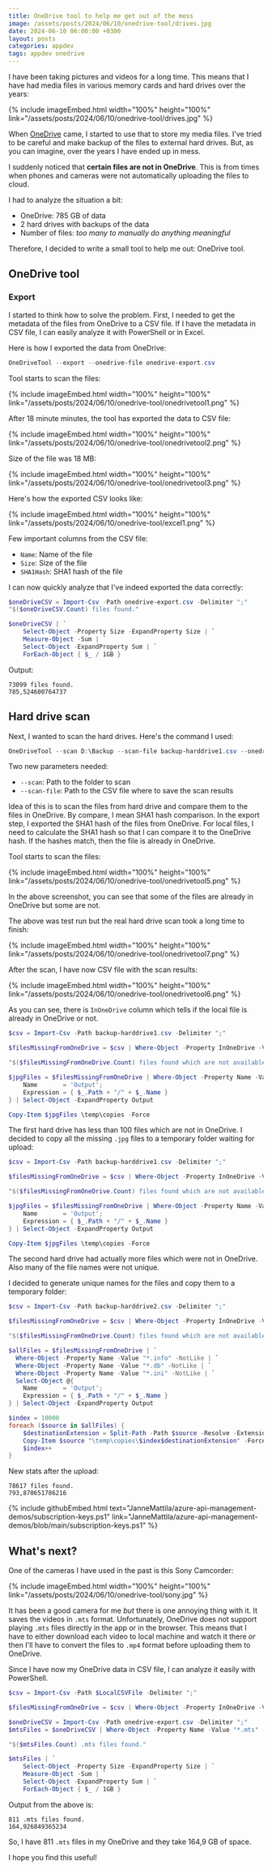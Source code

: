```yaml
---
title: OneDrive tool to help me get out of the mess
image: /assets/posts/2024/06/10/onedrive-tool/drives.jpg
date: 2024-06-10 06:00:00 +0300
layout: posts
categories: appdev
tags: appdev onedrive
---
```


I have been taking pictures and videos for a long time.
This means that I have had media files in various memory cards and hard drives over the years:

{% include imageEmbed.html width="100%" height="100%" link="/assets/posts/2024/06/10/onedrive-tool/drives.jpg" %}

When
[OneDrive](https://www.microsoft.com/en-us/microsoft-365/onedrive/online-cloud-storage)
came, I started to use that to store my media files.
I've tried to be careful and make backup of the files to external hard drives.
But, as you can imagine, over the years I have ended up in mess.

I suddenly noticed that **certain files are not in OneDrive**.
This is from times when phones and cameras were not automatically uploading the files to cloud.

I had to analyze the situation a bit:

- OneDrive: 785 GB of data
- 2 hard drives with backups of the data
- Number of files: _too many to manually do anything meaningful_

Therefore, I decided to write a small tool to help me out: OneDrive tool.

## OneDrive tool

### Export

I started to think how to solve the problem.
First, I needed to get the metadata of the files from OneDrive to a CSV file.
If I have the metadata in CSV file,
I can easily analyze it with PowerShell or in Excel.

Here is how I exported the data from OneDrive:

```powershell
OneDriveTool --export --onedrive-file onedrive-export.csv
```

Tool starts to scan the files:

{% include imageEmbed.html width="100%" height="100%" link="/assets/posts/2024/06/10/onedrive-tool/onedrivetool1.png" %}

After 18 minute minutes, the tool has exported the data to CSV file:

{% include imageEmbed.html width="100%" height="100%" link="/assets/posts/2024/06/10/onedrive-tool/onedrivetool2.png" %}

Size of the file was 18 MB:

{% include imageEmbed.html width="100%" height="100%" link="/assets/posts/2024/06/10/onedrive-tool/onedrivetool3.png" %}

Here's how the exported CSV looks like:

{% include imageEmbed.html width="100%" height="100%" link="/assets/posts/2024/06/10/onedrive-tool/excel1.png" %}

Few important columns from the CSV file:

- `Name`: Name of the file
- `Size`: Size of the file
- `SHA1Hash`: SHA1 hash of the file

I can now quickly analyze that I've indeed exported the data correctly:

```powershell
$oneDriveCSV = Import-Csv -Path onedrive-export.csv -Delimiter ";"
"$($oneDriveCSV.Count) files found."

$oneDriveCSV | `
    Select-Object -Property Size -ExpandProperty Size | `
    Measure-Object -Sum | `
    Select-Object -ExpandProperty Sum | `
    ForEach-Object { $_ / 1GB }
```

Output:

```
73099 files found.
785,524600764737
```

## Hard drive scan

Next, I wanted to scan the hard drives.
Here's the command I used:

```powershell
OneDriveTool --scan D:\Backup --scan-file backup-harddrive1.csv --onedrive-file onedrive-export.csv
```

Two new parameters needed:

- `--scan`: Path to the folder to scan
- `--scan-file`: Path to the CSV file where to save the scan results

Idea of this is to scan the files from hard drive and compare them to the files in OneDrive.
By compare, I mean SHA1 hash comparison. In the export step, I exported the SHA1 hash of the files
from OneDrive.
For local files, I need to calculate the SHA1 hash so that I can compare it to the OneDrive hash.
If the hashes match, then the file is already in OneDrive.

Tool starts to scan the files:

{% include imageEmbed.html width="100%" height="100%" link="/assets/posts/2024/06/10/onedrive-tool/onedrivetool5.png" %}

In the above screenshot, you can see that some of the files are already in OneDrive but some are not.

The above was test run but the real hard drive scan took a long time to finish:

{% include imageEmbed.html width="100%" height="100%" link="/assets/posts/2024/06/10/onedrive-tool/onedrivetool7.png" %}

After the scan, I have now CSV file with the scan results:

{% include imageEmbed.html width="100%" height="100%" link="/assets/posts/2024/06/10/onedrive-tool/onedrivetool6.png" %}

As you can see, there is `InOneDrive` column which tells if the local file is already in OneDrive or not.

```powershell
$csv = Import-Csv -Path backup-harddrive1.csv -Delimiter ";"

$filesMissingFromOneDrive = $csv | Where-Object -Property InOneDrive -Value "FALSE" -EQ

"$($filesMissingFromOneDrive.Count) files found which are not available in OneDrive"

$jpgFiles = $filesMissingFromOneDrive | Where-Object -Property Name -Value "*.jpg" -Like | Select-Object @{
    Name       = 'Output';
    Expression = { $_.Path + "/" + $_.Name }
} | Select-Object -ExpandProperty Output

Copy-Item $jpgFiles \temp\copies -Force
```

The first hard drive has less than 100 files which are not in OneDrive.
I decided to copy all the missing `.jpg` files to a temporary folder waiting for upload:

```powershell
$csv = Import-Csv -Path backup-harddrive1.csv -Delimiter ";"

$filesMissingFromOneDrive = $csv | Where-Object -Property InOneDrive -Value "FALSE" -EQ

"$($filesMissingFromOneDrive.Count) files found which are not available in OneDrive"

$jpgFiles = $filesMissingFromOneDrive | Where-Object -Property Name -Value "*.jpg" -Like | Select-Object @{
    Name       = 'Output';
    Expression = { $_.Path + "/" + $_.Name }
} | Select-Object -ExpandProperty Output

Copy-Item $jpgFiles \temp\copies -Force
```

The second hard drive had actually more files which were not in OneDrive.
Also many of the file names were not unique.

I decided to generate unique names for the files and copy them to a temporary folder:

```powershell
$csv = Import-Csv -Path backup-harddrive2.csv -Delimiter ";"

$filesMissingFromOneDrive = $csv | Where-Object -Property InOneDrive -Value "FALSE" -EQ

"$($filesMissingFromOneDrive.Count) files found which are not available in OneDrive"

$allFiles = $filesMissingFromOneDrive | `
  Where-Object -Property Name -Value "*.info" -NotLike | `
  Where-Object -Property Name -Value "*.db" -NotLike | `
  Where-Object -Property Name -Value "*.ini" -NotLike | `
  Select-Object @{
    Name       = 'Output';
    Expression = { $_.Path + "/" + $_.Name }
} | Select-Object -ExpandProperty Output

$index = 10000
foreach ($source in $allFiles) {
    $destinationExtension = Split-Path -Path $source -Resolve -Extension
    Copy-Item $source "\temp\copies\$index$destinationExtension" -Force
    $index++
}
```

New stats after the upload:

```
78617 files found.
793,870651786216
```

{% include githubEmbed.html text="JanneMattila/azure-api-management-demos/subscription-keys.ps1" link="JanneMattila/azure-api-management-demos/blob/main/subscription-keys.ps1" %}

## What's next?

One of the cameras I have used in the past is this Sony Camcorder:

{% include imageEmbed.html width="100%" height="100%" link="/assets/posts/2024/06/10/onedrive-tool/sony.jpg" %}

It has been a good camera for me _but_ there is one annoying thing with it.
It saves the videos in `.mts` format. Unfortunately, OneDrive does not support playing `.mts` files
directly in the app or in the browser. This means that I have to either download
each video to local machine and watch it there _or_
then I'll have to convert the files to `.mp4` format before uploading them to OneDrive.

Since I have now my OneDrive data in CSV file, I can analyze it easily with PowerShell.

```powershell
$csv = Import-Csv -Path $LocalCSVFile -Delimiter ";"

$filesMissingFromOneDrive = $csv | Where-Object -Property InOneDrive -Value "FALSE" -EQ

```

```powershell
$oneDriveCSV = Import-Csv -Path onedrive-export.csv -Delimiter ";"
$mtsFiles = $oneDriveCSV | Where-Object -Property Name -Value "*.mts" -Like

"$($mtsFiles.Count) .mts files found."

$mtsFiles | `
    Select-Object -Property Size -ExpandProperty Size | `
    Measure-Object -Sum | `
    Select-Object -ExpandProperty Sum | `
    ForEach-Object { $_ / 1GB }
```

Output from the above is:

```
811 .mts files found.
164,926849365234
```

So, I have 811 `.mts` files in my OneDrive and they take 164,9 GB of space.

I hope you find this useful!
